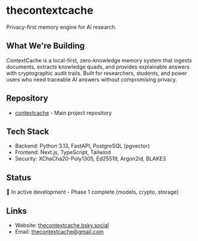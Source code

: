 
# thecontextcache

Privacy-first memory engine for AI research.

## What We're Building

ContextCache is a local-first, zero-knowledge memory system that ingests documents, extracts knowledge quads, and provides explainable answers with cryptographic audit trails. Built for researchers, students, and power users who need traceable AI answers without compromising privacy.

## Repository

- [contextcache](https://github.com/thecontextcache/contextcache) - Main project repository

## Tech Stack

- Backend: Python 3.13, FastAPI, PostgreSQL (pgvector)
- Frontend: Next.js, TypeScript, Tailwind
- Security: XChaCha20-Poly1305, Ed25519, Argon2id, BLAKE3

## Status

🚧 In active development - Phase 1 complete (models, crypto, storage)

## Links

- Website: [thecontextcache.bsky.social](https://thecontextcache.bsky.social)
- Email: thecontextcache@gmail.com
